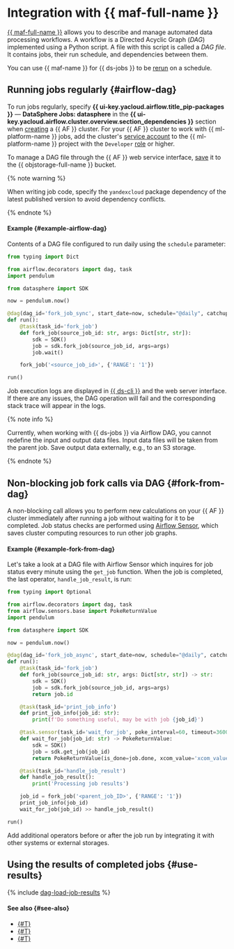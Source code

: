 # Integration with {{ maf-full-name }}

[{{ maf-full-name }}](../../../managed-airflow/concepts/index.md#about-the-service) allows you to describe and manage automated data processing workflows. A workflow is a Directed Acyclic Graph (_DAG_) implemented using a Python script. A file with this script is called a _DAG file_. It contains jobs, their run schedule, and dependencies between them.

You can use {{ maf-name }} for {{ ds-jobs }} to be [rerun](./fork.md) on a schedule.

## Running jobs regularly {#airflow-dag}

To run jobs regularly, specify **{{ ui-key.yacloud.airflow.title_pip-packages }}** — **DataSphere Jobs: datasphere** in the **{{ ui-key.yacloud.airflow.cluster.overview.section_dependencies }}** section when [creating](../../../managed-airflow/operations/cluster-create.md) a {{ AF }} cluster. For your {{ AF }} cluster to work with {{ ml-platform-name }} jobs, add the cluster's [service account](../../../iam/concepts/users/service-accounts.md) to the {{ ml-platform-name }} project with the `Developer` [role](../../security/index.md) or higher.

To manage a DAG file through the {{ AF }} web service interface, [save](../../../managed-airflow/operations/upload-dags.md) it to the {{ objstorage-full-name }} bucket.

{% note warning %}

When writing job code, specify the `yandexcloud` package dependency of the latest published version to avoid dependency conflicts.

{% endnote %}

#### Example {#example-airflow-dag}

Contents of a DAG file configured to run daily using the `schedule` parameter:

```python
from typing import Dict

from airflow.decorators import dag, task
import pendulum

from datasphere import SDK

now = pendulum.now()

@dag(dag_id='fork_job_sync', start_date=now, schedule="@daily", catchup=False)
def run():
    @task(task_id='fork_job')
    def fork_job(source_job_id: str, args: Dict[str, str]):
        sdk = SDK()
        job = sdk.fork_job(source_job_id, args=args)
        job.wait()

    fork_job('<source_job_id>', {'RANGE': '1'})

run()
```

Job execution logs are displayed in [{{ ds-cli }}](cli.md) and the web server interface. If there are any issues, the DAG operation will fail and the corresponding stack trace will appear in the logs.

{% note info %}

Currently, when working with {{ ds-jobs }} via Airflow DAG, you cannot redefine the input and output data files. Input data files will be taken from the parent job. Save output data externally, e.g., to an S3 storage.

{% endnote %}

## Non-blocking job fork calls via DAG {#fork-from-dag}

A non-blocking call allows you to perform new calculations on your {{ AF }} cluster immediately after running a job without waiting for it to be completed. Job status checks are performed using [Airflow Sensor](https://airflow.apache.org/docs/apache-airflow/stable/core-concepts/sensors.html), which saves cluster computing resources to run other job graphs.

#### Example {#example-fork-from-dag}

Let's take a look at a DAG file with Airflow Sensor which inquires for job status every minute using the `get_job` function. When the job is completed, the last operator, `handle_job_result`,  is run:

```python
from typing import Optional

from airflow.decorators import dag, task
from airflow.sensors.base import PokeReturnValue
import pendulum

from datasphere import SDK

now = pendulum.now()

@dag(dag_id='fork_job_async', start_date=now, schedule="@daily", catchup=False)
def run():
    @task(task_id='fork_job')
    def fork_job(source_job_id: str, args: Dict[str, str]) -> str:
        sdk = SDK()
        job = sdk.fork_job(source_job_id, args=args)
        return job.id

    @task(task_id='print_job_info')
    def print_job_info(job_id: str):
        print(f'Do something useful, may be with job {job_id}')

    @task.sensor(task_id='wait_for_job', poke_interval=60, timeout=3600, mode='reschedule')
    def wait_for_job(job_id: str) -> PokeReturnValue:
        sdk = SDK()
        job = sdk.get_job(job_id)
        return PokeReturnValue(is_done=job.done, xcom_value='xcom_value')

    @task(task_id='handle_job_result')
    def handle_job_result():
        print('Processing job results')

    job_id = fork_job('<parent_job_ID>', {'RANGE': '1'})
    print_job_info(job_id)
    wait_for_job(job_id) >> handle_job_result()

run()
```

Add additional operators before or after the job run by integrating it with other systems or external storages.

## Using the results of completed jobs {#use-results}

{% include [dag-load-job-results](../../../_includes/datasphere/dag-load-job-results.md) %}

#### See also {#see-also}

* [{#T}](./index.md)
* [{#T}](./fork.md)
* [{#T}](../../../managed-airflow/concepts/index.md)
